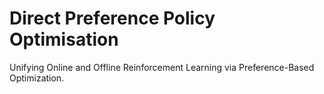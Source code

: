 # Direct Preference Policy Optimisation 

Unifying Online and Offline Reinforcement Learning via Preference-Based Optimization.